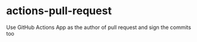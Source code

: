 # actions-pull-request
Use GitHub Actions App as the author of pull request and sign the commits too
